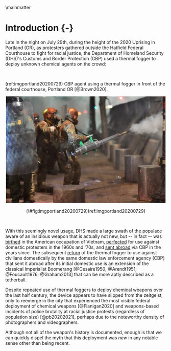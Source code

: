 \mainmatter




# Introduction {-}


Late in the night on July 29th, during the height of the 2020 Uprising in Portland (OR), as protesters gathered outside the Hatfield Federal Courthouse to fight for racial justice, the Department of Homeland Security (DHS)'s Customs and Border Protection (CBP) used a thermal fogger to deploy unknown chemical agents on the crowd:

<br>

(ref:imgportland20200729) CBP agent using a thermal fogger in front of the federal courthouse, Portland OR [@Brown2020].

<div class="figure" style="text-align: center">
<img src="img/portland_2020_07_29.jpg" alt="Fully riot-geared and for some reason in green camo US Homeland Security agents (to the middle and the left of the photo) behind a row of two-foot tall, one-foot radius metal posts, behind a metal grate wall over 7 feet tall with metal support beams and concrete pylon buttressing. In the front of the left side is an agent holding a plastic clear riot shield, through which you can see a patch that say 'Border Patrol Federal Agent' in yellow and some insignia patches as well. In the middle are the agents in camo, one with a hand on the shoulder of another who is operating a thermal fogger machine shooting gas through the fence. The machine is maybe four or five feet long and has a body not unlike a bush whacker with a two-cycle engine, but fueling a vaporizer instead of a rotor. The agent is holding the machine with their right hand visibly and there is a black strap across their shoulder holding it up. The machine is mostly shiny metal, although the tip is showing signs of corrosion (no surprise based on the compounds and heat) and the supports of the body are a bright green" width="500" />
<p class="caption">(\#fig:imgportland20200729)(ref:imgportland20200729)</p>
</div>

<br>

With this seemingly novel usage, DHS made a large swath of the populace aware of an insidious weapon that is actually not new, but -- in fact -- was [birthed](#Genesis) in the American occupation of Vietnam, [perfected](#The1968Convensions) for use against domestic protesters in the 1960s and '70s, and [sent abroad](#CBP) via CBP in the years since. 
The subsequent [return](#PortlandOR2020_2021) of the thermal fogger to use against civilians domestically by the same domestic law enforcement agency (CBP) that sent it abroad after its initial domestic use is an extension of the classical Imperialist Boomerang [@Cesaire1950; @Arendt1951; @Foucault1976; @Graham2013] that can be more aptly described as a tetherball.

Despite repeated use of thermal foggers to deploy chemical weapons over the last half century, the device appears to have slipped from the zeitgeist, only to reemerge in the city that experienced the most visible federal deployment of chemical weapons [@Flanigan2020] and weapons-based incidents of police brutality at racial justice protests (regardless of population size) [@pb20202021], perhaps due to the noteworthy density of photographers and videographers.

Although not all of the weapon's history is documented, enough is that we can quickly dispel the myth that this deployment was _new_ in any notable sense other than being recent.



